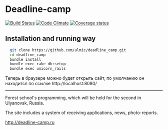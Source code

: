 # Deadline-camp
[![Build
Status](https://secure.travis-ci.org/ulmic/deadline_camp.png)](http://travis-ci.org/ulmic/deadline_camp)
[![Code
Climate](https://codeclimate.com/badge.png)](https://codeclimate.com/github/ulmic/deadline_camp)
[![Coverage
status](https://coveralls.io/repos/ulmic/deadline_camp/badge.png?branch=develop)](https://coveralls.io/r/ulmic/deadline_camp/)

## Installation and running way
```sh
  git clone https://github.com/ulmic/deadline_camp.git
  cd deadline_camp
  bundle install
  bundle exec rake db:setup
  bundle exec unicorn_rails
```

  Теперь в браузере можно будет открыть сайт, по умолчанию он находится
по ссылке http://localhost:8080/

----------------------------------------


Forest school's programming, which will be held for the second in Ulyanovsk, Russia.

The site includes a system of receiving applications, news, photo-reports.

http://deadline-camp.ru
